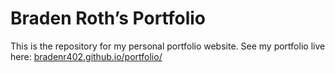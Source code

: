 # Braden Roth&#8217;s Portfolio

This is the repository for my personal portfolio website. See my portfolio live here: [bradenr402.github.io/portfolio/](https://bradenr402.github.io/portfolio/index.html)
